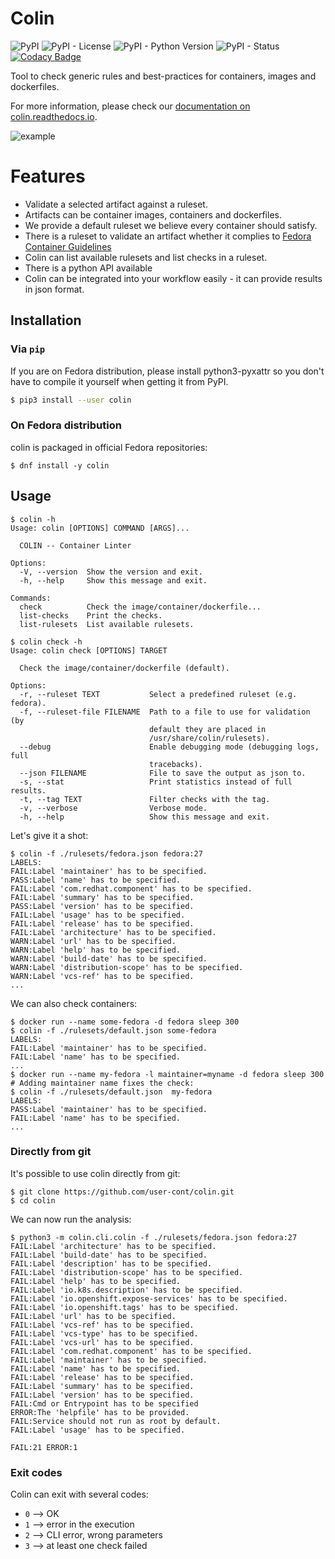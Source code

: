 # Colin

![PyPI](https://img.shields.io/pypi/v/colin.svg)
![PyPI - License](https://img.shields.io/pypi/l/colin.svg)
![PyPI - Python Version](https://img.shields.io/pypi/pyversions/colin.svg)
![PyPI - Status](https://img.shields.io/pypi/status/colin.svg)
[![Codacy Badge](https://api.codacy.com/project/badge/Grade/427eb0c5dfc040cea798b23575dba025)](https://www.codacy.com/app/user-cont/colin?utm_source=github.com&amp;utm_medium=referral&amp;utm_content=user-cont/colin&amp;utm_campaign=Badge_Grade)

Tool to check generic rules and best-practices for containers, images and dockerfiles.

For more information, please check our [documentation on colin.readthedocs.io](https://colin.readthedocs.io/en/latest/).

![example](./docs/example.gif)


# Features

* Validate a selected artifact against a ruleset.
* Artifacts can be container images, containers and dockerfiles.
* We provide a default ruleset we believe every container should satisfy.
* There is a ruleset to validate an artifact whether it complies to [Fedora Container Guidelines](https://fedoraproject.org/wiki/Container:Guidelines)
* Colin can list available rulesets and list checks in a ruleset.
* There is a python API available
* Colin can be integrated into your workflow easily - it can provide results in json format.


## Installation


### Via `pip`

If you are on Fedora distribution, please install python3-pyxattr so you don't
have to compile it yourself when getting it from PyPI.

```bash
$ pip3 install --user colin
```


### On Fedora distribution

colin is packaged in official Fedora repositories:
```
$ dnf install -y colin
```


## Usage

```
$ colin -h
Usage: colin [OPTIONS] COMMAND [ARGS]...

  COLIN -- Container Linter

Options:
  -V, --version  Show the version and exit.
  -h, --help     Show this message and exit.

Commands:
  check          Check the image/container/dockerfile...
  list-checks    Print the checks.
  list-rulesets  List available rulesets.
```

```
$ colin check -h
Usage: colin check [OPTIONS] TARGET

  Check the image/container/dockerfile (default).

Options:
  -r, --ruleset TEXT           Select a predefined ruleset (e.g. fedora).
  -f, --ruleset-file FILENAME  Path to a file to use for validation (by
                               default they are placed in
                               /usr/share/colin/rulesets).
  --debug                      Enable debugging mode (debugging logs, full
                               tracebacks).
  --json FILENAME              File to save the output as json to.
  -s, --stat                   Print statistics instead of full results.
  -t, --tag TEXT               Filter checks with the tag.
  -v, --verbose                Verbose mode.
  -h, --help                   Show this message and exit.
```

Let's give it a shot:
```
$ colin -f ./rulesets/fedora.json fedora:27
LABELS:
FAIL:Label 'maintainer' has to be specified.
PASS:Label 'name' has to be specified.
FAIL:Label 'com.redhat.component' has to be specified.
FAIL:Label 'summary' has to be specified.
PASS:Label 'version' has to be specified.
FAIL:Label 'usage' has to be specified.
FAIL:Label 'release' has to be specified.
FAIL:Label 'architecture' has to be specified.
WARN:Label 'url' has to be specified.
WARN:Label 'help' has to be specified.
WARN:Label 'build-date' has to be specified.
WARN:Label 'distribution-scope' has to be specified.
WARN:Label 'vcs-ref' has to be specified.
...
```

We can also check containers:
```
$ docker run --name some-fedora -d fedora sleep 300
$ colin -f ./rulesets/default.json some-fedora
LABELS:
FAIL:Label 'maintainer' has to be specified.
FAIL:Label 'name' has to be specified.
...
$ docker run --name my-fedora -l maintainer=myname -d fedora sleep 300
# Adding maintainer name fixes the check:
$ colin -f ./rulesets/default.json  my-fedora
LABELS:
PASS:Label 'maintainer' has to be specified.
FAIL:Label 'name' has to be specified.
...
```


### Directly from git

It's possible to use colin directly from git:

```
$ git clone https://github.com/user-cont/colin.git
$ cd colin
```

We can now run the analysis:

```
$ python3 -m colin.cli.colin -f ./rulesets/fedora.json fedora:27
FAIL:Label 'architecture' has to be specified.
FAIL:Label 'build-date' has to be specified.
FAIL:Label 'description' has to be specified.
FAIL:Label 'distribution-scope' has to be specified.
FAIL:Label 'help' has to be specified.
FAIL:Label 'io.k8s.description' has to be specified.
FAIL:Label 'io.openshift.expose-services' has to be specified.
FAIL:Label 'io.openshift.tags' has to be specified.
FAIL:Label 'url' has to be specified.
FAIL:Label 'vcs-ref' has to be specified.
FAIL:Label 'vcs-type' has to be specified.
FAIL:Label 'vcs-url' has to be specified.
FAIL:Label 'com.redhat.component' has to be specified.
FAIL:Label 'maintainer' has to be specified.
FAIL:Label 'name' has to be specified.
FAIL:Label 'release' has to be specified.
FAIL:Label 'summary' has to be specified.
FAIL:Label 'version' has to be specified.
FAIL:Cmd or Entrypoint has to be specified
ERROR:The 'helpfile' has to be provided.
FAIL:Service should not run as root by default.
FAIL:Label 'usage' has to be specified.

FAIL:21 ERROR:1
```

### Exit codes

Colin can exit with several codes:

- `0` --> OK
- `1` --> error in the execution
- `2` --> CLI error, wrong parameters
- `3` --> at least one check failed
